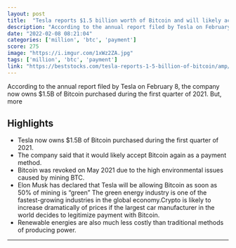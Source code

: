```yaml
---
layout: post
title:  "Tesla reports $1.5 billion worth of Bitcoin and will likely accept BTC as a payment method."
description: "According to the annual report filed by Tesla on February 8, the company now owns $1.5B of Bitcoin purchased during the first quarter of 2021. But, more"
date: "2022-02-08 08:21:04"
categories: ['million', 'btc', 'payment']
score: 275
image: "https://i.imgur.com/1xWz2ZA.jpg"
tags: ['million', 'btc', 'payment']
link: "https://beststocks.com/tesla-reports-1-5-billion-of-bitcoin/amp/"
---
```


According to the annual report filed by Tesla on February 8, the company now owns $1.5B of Bitcoin purchased during the first quarter of 2021. But, more

## Highlights

- Tesla now owns $1.5B of Bitcoin purchased during the first quarter of 2021.
- The company said that it would likely accept Bitcoin again as a payment method.
- Bitcoin was revoked on May 2021 due to the high environmental issues caused by mining BTC.
- Elon Musk has declared that Tesla will be allowing Bitcoin as soon as 50% of mining is “green” The green energy industry is one of the fastest-growing industries in the global economy.Crypto is likely to increase dramatically of prices if the largest car manufacturer in the world decides to legitimize payment with Bitcoin.
- Renewable energies are also much less costly than traditional methods of producing power.

---
